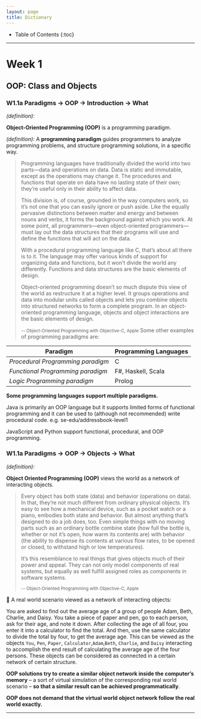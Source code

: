 ```yaml
---
layout: page
title: Dictionary
---
```


* Table of Contents
  {:toc}


--------------------------------------------------------------------------------------------------------------------

# Week 1

## OOP: Class and Objects
### W1.1a Paradigms → OOP → Introduction → What

_(definition):_

**Object-Oriented Programming (OOP)** is a programming paradigm.

_(definition):_
A **programming paradigm** guides programmers to analyze programming problems, and structure programming solutions, in a specific way.

> Programming languages have traditionally divided the world into two parts—data and operations on data. Data is static and immutable, except as the operations may change it. The procedures and functions that operate on data have no lasting state of their own; they’re useful only in their ability to affect data.
>
> This division is, of course, grounded in the way computers work, so it’s not one that you can easily ignore or push aside. Like the equally pervasive distinctions between matter and energy and between nouns and verbs, it forms the background against which you work. At some point, all programmers—even object-oriented programmers—must lay out the data structures that their programs will use and define the functions that will act on the data.
>
> With a procedural programming language like C, that’s about all there is to it. The language may offer various kinds of support for organizing data and functions, but it won’t divide the world any differently. Functions and data structures are the basic elements of design.
>
> Object-oriented programming doesn’t so much dispute this view of the world as restructure it at a higher level. It groups operations and data into modular units called objects and lets you combine objects into structured networks to form a complete program. In an object-oriented programming language, objects and object interactions are the basic elements of design.
>
> <small>-- Object-Oriented Programming with Objective-C, Apple</small>
Some other examples of programming paradigms are:

**Paradigm** | **Programming Languages**
---------|----------------------------------------------
_Procedural Programming paradigm_ | C
_Functional Programming paradigm_ | F#, Haskell, Scala
_Logic Programming paradigm_ | Prolog

**Some programming languages support multiple paradigms.**

Java is primarily an OOP language but it supports limited forms of functional programming and it can be used to (although not recommended) write procedural code. e.g. se-edu/addressbook-level1

JavaScript and Python support functional, procedural, and OOP programming.



### W1.1a Paradigms → OOP → Objects → What

_(definition):_

**Object Oriented Programming (OOP)** views the world as a network of interacting objects.

> Every object has both state (data) and behavior (operations on data). In that, they’re not much different from ordinary physical objects. It’s easy to see how a mechanical device, such as a pocket watch or a piano, embodies both state and behavior. But almost anything that’s designed to do a job does, too. Even simple things with no moving parts such as an ordinary bottle combine state (how full the bottle is, whether or not it’s open, how warm its contents are) with behavior (the ability to dispense its contents at various flow rates, to be opened or closed, to withstand high or low temperatures).
>
> It’s this resemblance to real things that gives objects much of their power and appeal. They can not only model components of real systems, but equally as well fulfill assigned roles as components in software systems.
>
> <small>-- Object-Oriented Programming with Objective-C, Apple</small>

:checkered_flag: A real world scenario viewed as a network of interacting objects:

You are asked to find out the average age of a group of people Adam, Beth, Charlie, and Daisy.
You take a piece of paper and pen, go to each person, ask for their age, and note it down.
After collecting the age of all four, you enter it into a calculator to find the total.
And then, use the same calculator to divide the total by four, to get the average age.
This can be viewed as the objects ```You```, ```Pen```, ```Paper```, ```Calculator```,```Adam```,```Beth```,
```Charlie```, and ```Daisy``` interacting to accomplish the end result of calculating the average age of the four persons.
These objects can be considered as connected in a certain network of certain structure.  

**OOP solutions try to create a similar object network inside the computer’s memory** –
a sort of virtual simulation of the corresponding real world scenario – **so that a similar result can be achieved programmatically**.

**OOP does not demand that the virtual world object network follow the real world exactly.**

--------------------------------------------------------------------------------------------------------------------